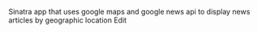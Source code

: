 Sinatra app that uses google maps and google news api to display news articles by geographic location Edit
